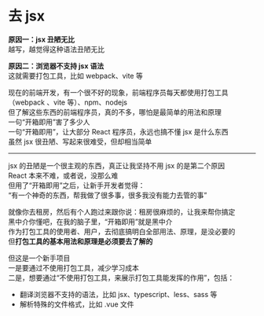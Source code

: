 # 去 jsx
**原因一：jsx 丑陋无比**  
越写，越觉得这种语法丑陋无比  

**原因二：浏览器不支持 jsx 语法**  
这就需要打包工具，比如 webpack、vite 等  

现在的前端开发，有一个很不好的现象，前端程序员每天都使用打包工具（webpack 、vite 等）、npm、nodejs  
但了解这些东西的前端程序员，真的不多，哪怕是最简单的用法和原理  
一句“开箱即用”害了多少人  
一句“开箱即用”，让大部分 React 程序员，永远也搞不懂 jsx 是什么东西  
虽然 jsx 很丑陋、写起来很难受，但却相当简单  

----  

jsx 的丑陋是一个很主观的东西，真正让我坚持不用 jsx 的是第二个原因  
React 本来不难，或者说，没那么难  
但用了“开箱即用”之后，让新手开发者觉得：  
“有一个神奇的东西，帮我做了很多事，很多我没有能力去管的事”  

就像你去租房，然后有个人跑过来跟你说：租房很麻烦的，让我来帮你搞定  
黑中介你懂吧，在我的脑子里，“开箱即用”就是黑中介  
作为打包工具的使用者、用户，去彻底搞明白全部用法、原理，是没必要的  
但**打包工具的基本用法和原理是必须要去了解的**  

但这是一个新手项目  
一是要通过不使用打包工具，减少学习成本  
二是，想要通过“不使用打包工具，来展示打包工具能发挥的作用”，包括：
+ 翻译浏览器不支持的语法，比如 jsx、typescript、less、sass 等
+ 解析特殊的文件格式，比如 .vue 文件
